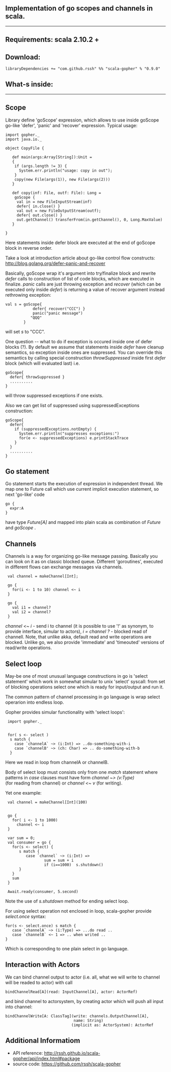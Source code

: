   
 Implementation of go scopes and channels in scala.
 --------------------------------------------------
 --------------------------------------------------

 Requirements:  scala 2.10.2 +
 ------------

 Download: 
 ---------

    libraryDependencies += "com.github.rssh" %% "scala-gopher" % "0.9.0"


 What-s inside:
 --------------
 --------------
 
 Scope
 -----

 Library define 'goScope'  expression, which allows to use inside
 goScope go-like 'defer', 'panic' and 'recover' expression.
 Typical usage:

    import gopher._
    import java.io._

    object CopyFile {

       def main(args:Array[String]):Unit =
       {
        if (args.length != 3) {
          System.err.println("usage: copy in out");
        }
        copy(new File(args(1)), new File(args(2)))
       }

       def copy(inf: File, outf: File): Long =
        goScope {
         val in = new FileInputStream(inf)
         defer{ in.close() }
         val out = new FileOutputStream(outf);
         defer{ out.close() }
         out.getChannel() transferFrom(in.getChannel(), 0, Long.MaxValue)
       }
  
    }

  Here statements inside defer block are executed at the end of goScope block
  in reverse order.

  Take a look at introduction article about go-like control flow constructs:
                              http://blog.golang.org/defer-panic-and-recover

  Basically, goScope wrap it's argument into try/finalize block and rewrite
  *defer* calls to construction of list of code blocks, which are
  executed in finalize.  *panic* calls are just throwing exception and 
  *recover* (which can be executed only inside *defer*) is returning a value
  of recover argument instead rethrowing exception:

    val s = goScope{ 
                defer{ recover("CCC") } 
                panic("panic message")
               "QQQ" 
            }

  will set *s* to "CCC".

  One question -- what to do if exception is occured inside one of defer blocks (?). By default we assume that statements inside *defer* have cleanup 
 semantics, so exception inside ones are suppressed. You can override this 
 semantics by calling special construction *throwSuppressed* inside first 
 *defer* block (which will evaluated last) i.e.

    goScope{
      defer{ throwSuppressed }
      ..........
    }

 will throw suppressed exceptions if one exists.

 Also we can get list of suppressed using suppressedExceptions construction:

    goScope{
      defer{ 
        if (suppressedExceptions.notEmpty) {
          System.err.println("suppresses exceptions:")
          for(e <- suppressedExceptions) e.printStackTrace
        }
      }
      ..........
    }

    
  Go statement
  ------------

  Go statement starts the execution of expression in independent thread.
  We map one to Future call which use current implicit execution statement, 
  so next 'go-like' code

    go {
      expr:A
    }
  
  have type *Future[A]* and mapped into plain scala as combination of *Future*
  and *goScope* . 

  Channels
  --------

 Channels is a way for organizing go-like message passing. Basically you
can look on it as on classic blocked queue. Different 'goroutines', executed
in different flows can exchange messages via channels.


     val channel = makeChannel[Int];

     go {
       for(i <- 1 to 10) channel <~ i
     }

     go {
       val i1 = channel? 
       val i2 = channel?
     }

  
  *channel <~ i* - send i to channel (it is possible to use '!' as synonym, to
  provide interface, simular to actors), *i = channel ?* - blocked read 
  of channell. Note, that unlike akka, default read and write operations are
  blocked.  Unlike go, we also provide 'immediate' and 'timeouted' versions
  of read/write operations.

  Select loop
  ----------

  May-be one of most unusual language constructions in go is 
  'select statement' which work in somewhat simular to unix 'select' syscall:
  from set of blocking operations select one which is ready for input/output
  and run it.

  The common pattern of channel processing in go language is wrap select 
  operarion into endless loop.
 
  Gopher provides simular functionality with 'select loops':

     import gopher._


     for( s <- select ) 
      s match {
        case `channelA` ~> (i:Int) => ..do-something-with-i
        case `channelB' ~> (ch: Char) => .. do-something-with-b
      }
   
  Here we read in loop from channelA or channelB. 

  Body of select loop must consists only from one *match* statement where 
  patterns in *case* clauses must have form *channel ~> (v:Type)*  
  (for reading from channel) or *channel <~ v* (for writing).
 
  Yet one example: 

     val channel = makeChannel[Int](100)
     
     
     go {
       for( i <- 1 to 1000) 
         channel <~ i 
     }
     
     var sum = 0;
     val consumer = go {
       for(s <- select) {
          s match {
             case `channel` ~> (i:Int) =>
                     sum = sum + i
                     if (i==1000)  s.shutdown()
          }
       }
       sum
     }
  
     Await.ready(consumer, 5.second)

   Note the use of *s.shutdown* method for ending select loop. 

   For using select operation not enclosed in loop, scala-gopher provide
   *select.once* syntax:
   

    for(s <- select.once) s match {
       case `channelA` ~> (i:Type) => ...do read ..
       case `channelB` <~ 1 => .. when writed .. 
    }

   Which is corresponding to one plain select in go language.



  Interaction with Actors
  -----------------------

   We can bind channel output to actor (i.e. all, what we will write to channel
  will be readed to actor) with call 

    bindChannelRead[A](read: InputChannel[A], actor: ActorRef)

   and bind channel to actorsystem, by creating actor which will push all input
   into channel:

    bindChannelWrite[A: ClassTag](write: channels.OutputChannel[A], 
                                  name: String)
                                 (implicit as: ActorSystem): ActorRef 


   Additional Informatiom
   ----------------------
* API reference: http://rssh.github.io/scala-gopher/api/index.html#package
* source code: https://github.com/rssh/scala-gopher
